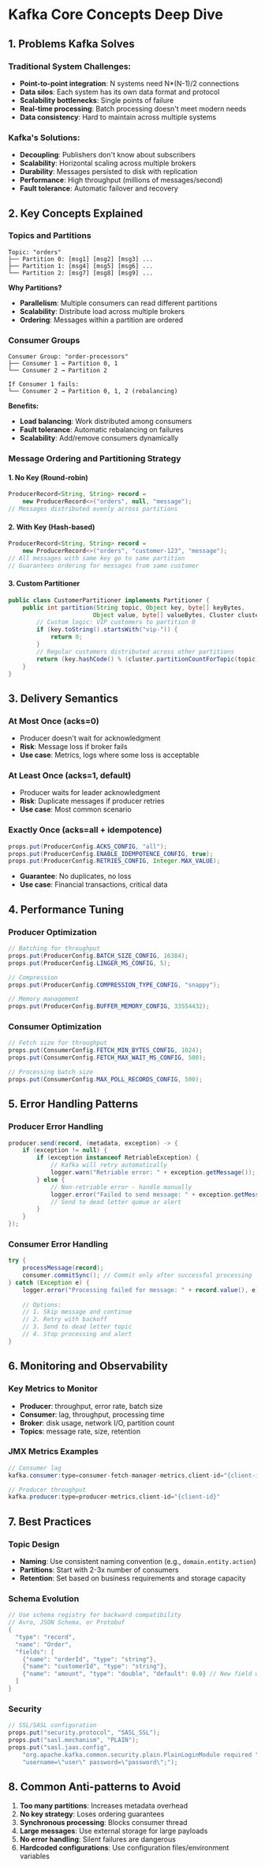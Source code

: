 # Kafka Core Concepts Deep Dive

## 1. Problems Kafka Solves

### Traditional System Challenges:
- **Point-to-point integration**: N systems need N*(N-1)/2 connections
- **Data silos**: Each system has its own data format and protocol
- **Scalability bottlenecks**: Single points of failure
- **Real-time processing**: Batch processing doesn't meet modern needs
- **Data consistency**: Hard to maintain across multiple systems

### Kafka's Solutions:
- **Decoupling**: Publishers don't know about subscribers
- **Scalability**: Horizontal scaling across multiple brokers
- **Durability**: Messages persisted to disk with replication
- **Performance**: High throughput (millions of messages/second)
- **Fault tolerance**: Automatic failover and recovery

## 2. Key Concepts Explained

### Topics and Partitions
```
Topic: "orders"
├── Partition 0: [msg1] [msg2] [msg3] ...
├── Partition 1: [msg4] [msg5] [msg6] ...
└── Partition 2: [msg7] [msg8] [msg9] ...
```

**Why Partitions?**
- **Parallelism**: Multiple consumers can read different partitions
- **Scalability**: Distribute load across multiple brokers
- **Ordering**: Messages within a partition are ordered

### Consumer Groups
```
Consumer Group: "order-processors"
├── Consumer 1 → Partition 0, 1
└── Consumer 2 → Partition 2

If Consumer 1 fails:
└── Consumer 2 → Partition 0, 1, 2 (rebalancing)
```

**Benefits:**
- **Load balancing**: Work distributed among consumers
- **Fault tolerance**: Automatic rebalancing on failures
- **Scalability**: Add/remove consumers dynamically

### Message Ordering and Partitioning Strategy

#### 1. No Key (Round-robin)
```java
ProducerRecord<String, String> record = 
    new ProducerRecord<>("orders", null, "message");
// Messages distributed evenly across partitions
```

#### 2. With Key (Hash-based)
```java
ProducerRecord<String, String> record = 
    new ProducerRecord<>("orders", "customer-123", "message");
// All messages with same key go to same partition
// Guarantees ordering for messages from same customer
```

#### 3. Custom Partitioner
```java
public class CustomerPartitioner implements Partitioner {
    public int partition(String topic, Object key, byte[] keyBytes, 
                        Object value, byte[] valueBytes, Cluster cluster) {
        // Custom logic: VIP customers to partition 0
        if (key.toString().startsWith("vip-")) {
            return 0;
        }
        // Regular customers distributed across other partitions
        return (key.hashCode() % (cluster.partitionCountForTopic(topic) - 1)) + 1;
    }
}
```

## 3. Delivery Semantics

### At Most Once (acks=0)
- Producer doesn't wait for acknowledgment
- **Risk**: Message loss if broker fails
- **Use case**: Metrics, logs where some loss is acceptable

### At Least Once (acks=1, default)
- Producer waits for leader acknowledgment
- **Risk**: Duplicate messages if producer retries
- **Use case**: Most common scenario

### Exactly Once (acks=all + idempotence)
```java
props.put(ProducerConfig.ACKS_CONFIG, "all");
props.put(ProducerConfig.ENABLE_IDEMPOTENCE_CONFIG, true);
props.put(ProducerConfig.RETRIES_CONFIG, Integer.MAX_VALUE);
```
- **Guarantee**: No duplicates, no loss
- **Use case**: Financial transactions, critical data

## 4. Performance Tuning

### Producer Optimization
```java
// Batching for throughput
props.put(ProducerConfig.BATCH_SIZE_CONFIG, 16384);
props.put(ProducerConfig.LINGER_MS_CONFIG, 5);

// Compression
props.put(ProducerConfig.COMPRESSION_TYPE_CONFIG, "snappy");

// Memory management
props.put(ProducerConfig.BUFFER_MEMORY_CONFIG, 33554432);
```

### Consumer Optimization
```java
// Fetch size for throughput
props.put(ConsumerConfig.FETCH_MIN_BYTES_CONFIG, 1024);
props.put(ConsumerConfig.FETCH_MAX_WAIT_MS_CONFIG, 500);

// Processing batch size
props.put(ConsumerConfig.MAX_POLL_RECORDS_CONFIG, 500);
```

## 5. Error Handling Patterns

### Producer Error Handling
```java
producer.send(record, (metadata, exception) -> {
    if (exception != null) {
        if (exception instanceof RetriableException) {
            // Kafka will retry automatically
            logger.warn("Retriable error: " + exception.getMessage());
        } else {
            // Non-retriable error - handle manually
            logger.error("Failed to send message: " + exception.getMessage());
            // Send to dead letter queue or alert
        }
    }
});
```

### Consumer Error Handling
```java
try {
    processMessage(record);
    consumer.commitSync(); // Commit only after successful processing
} catch (Exception e) {
    logger.error("Processing failed for message: " + record.value(), e);
    
    // Options:
    // 1. Skip message and continue
    // 2. Retry with backoff
    // 3. Send to dead letter topic
    // 4. Stop processing and alert
}
```

## 6. Monitoring and Observability

### Key Metrics to Monitor
- **Producer**: throughput, error rate, batch size
- **Consumer**: lag, throughput, processing time
- **Broker**: disk usage, network I/O, partition count
- **Topics**: message rate, size, retention

### JMX Metrics Examples
```java
// Consumer lag
kafka.consumer:type=consumer-fetch-manager-metrics,client-id="{client-id}",topic="{topic}",partition="{partition}"

// Producer throughput
kafka.producer:type=producer-metrics,client-id="{client-id}"
```

## 7. Best Practices

### Topic Design
- **Naming**: Use consistent naming convention (e.g., `domain.entity.action`)
- **Partitions**: Start with 2-3x number of consumers
- **Retention**: Set based on business requirements and storage capacity

### Schema Evolution
```java
// Use schema registry for backward compatibility
// Avro, JSON Schema, or Protobuf
{
  "type": "record",
  "name": "Order",
  "fields": [
    {"name": "orderId", "type": "string"},
    {"name": "customerId", "type": "string"},
    {"name": "amount", "type": "double", "default": 0.0} // New field with default
  ]
}
```

### Security
```java
// SSL/SASL configuration
props.put("security.protocol", "SASL_SSL");
props.put("sasl.mechanism", "PLAIN");
props.put("sasl.jaas.config", 
    "org.apache.kafka.common.security.plain.PlainLoginModule required " +
    "username=\"user\" password=\"password\";");
```

## 8. Common Anti-patterns to Avoid

1. **Too many partitions**: Increases metadata overhead
2. **No key strategy**: Loses ordering guarantees
3. **Synchronous processing**: Blocks consumer thread
4. **Large messages**: Use external storage for large payloads
5. **No error handling**: Silent failures are dangerous
6. **Hardcoded configurations**: Use configuration files/environment variables